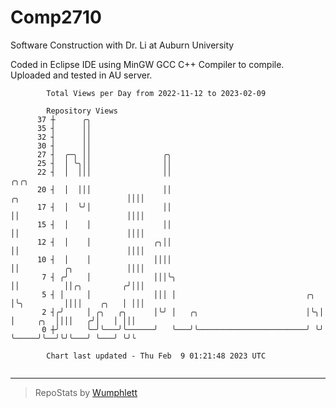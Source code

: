 # Comp2710
Software Construction with Dr. Li at Auburn University

Coded in Eclipse IDE using MinGW GCC C++ Compiler to compile.
Uploaded and tested in AU server.

```
        Total Views per Day from 2022-11-12 to 2023-02-09

        Repository Views
      37 ┼      ╭╮
      35 ┤      ││
      32 ┤      ││
      30 ┤      ││
      27 ┤  ╭─╮ ││                ╭╮
      25 ┤  │ ╰╮││                ││
      22 ┤  │  │││                ││                                                           ╭╮╭╮
      20 ┤  │  │││                ││                                 ╭╮                        ││││
      17 ┤  │  ╰╯│                ││                                 ││                        ││││
      15 ┤  │    │                ││                                 ││                        ││││
      12 ┤  │    │              ╭╮││                                 ││                        ││││
      10 ┤  │    │              ││││                                 ││          ╭╮            ││││
       7 ┤ ╭╯    │              │││╰╮                                ││          ││╭╮         ╭╯│││
       5 ┤ │     │              │││ │                             ╭╮ │╰╮         ││││    ╭╮   │ │││
       2 ┤╭╯     │ ╭╮   ╭╮      │╰╯ │   ╭╮                        │╰╮│ │     ╭╮  ││││   ╭╯│   │ │││
       0 ┼╯      ╰─╯╰───╯╰──────╯   ╰───╯╰────────────────────────╯ ╰╯ ╰─────╯╰──╯╰╯╰───╯ ╰───╯ ╰╯╰

        Chart last updated - Thu Feb  9 01:21:48 2023 UTC
        
```

---

> RepoStats by [Wumphlett](https://github.com/Wumphlett)

